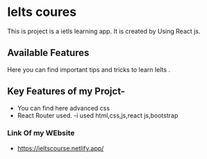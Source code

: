 # Ielts coures

This is project is a ietls learning app. It is created by Using React js.

## Available Features

Here you can find important tips and tricks to learn Ielts .

## Key Features of my Projct-

- You can find here advanced css
- React Router used.
  -i used html,css,js,react js,bootstrap

### Link Of my WEbsite

- https://ieltscourse.netlify.app/
